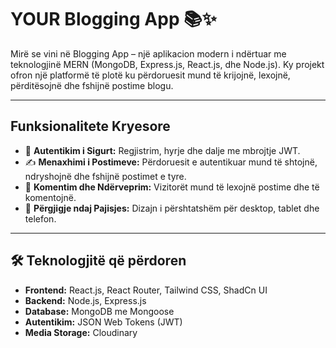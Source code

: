 # YOUR Blogging App 📚✨

Mirë se vini në Blogging App – një aplikacion modern i ndërtuar me teknologjinë MERN (MongoDB, Express.js, React.js, dhe Node.js). Ky projekt ofron një platformë të plotë ku përdoruesit mund të krijojnë, lexojnë, përditësojnë dhe fshijnë postime blogu.

---

##  Funksionalitete Kryesore

- 🔐 **Autentikim i Sigurt:** Regjistrim, hyrje dhe dalje me mbrojtje JWT.
- ✍️ **Menaxhimi i Postimeve:** Përdoruesit e autentikuar mund të shtojnë, ndryshojnë dhe fshijnë postimet e tyre.
- 💬 **Komentim dhe Ndërveprim:** Vizitorët mund të lexojnë postime dhe të komentojnë.
- 📱 **Përgjigje ndaj Pajisjes:** Dizajn i përshtatshëm për desktop, tablet dhe telefon.

---

## 🛠️ Teknologjitë që përdoren

- **Frontend:** React.js, React Router, Tailwind CSS, ShadCn UI
- **Backend:** Node.js, Express.js
- **Database:** MongoDB me Mongoose
- **Autentikim:** JSON Web Tokens (JWT)
- **Media Storage:** Cloudinary
